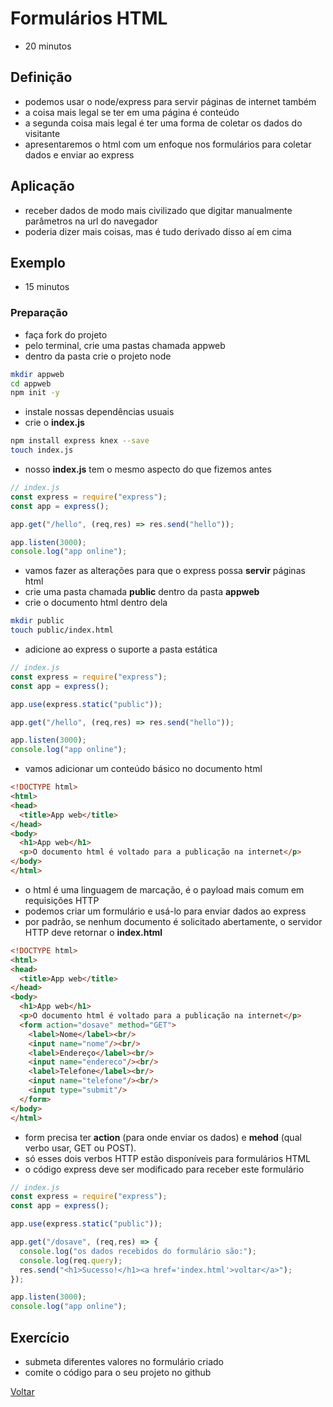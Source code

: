# Formulários HTML

- 20 minutos

## Definição

- podemos usar o node/express para servir páginas de internet também
- a coisa mais legal se ter em uma página é conteúdo
- a segunda coisa mais legal é ter uma forma de coletar os dados do visitante
- apresentaremos o html com um enfoque nos formulários para coletar dados e enviar ao express

## Aplicação

- receber dados de modo mais civilizado que digitar manualmente parâmetros na url do navegador
- poderia dizer mais coisas, mas é tudo derivado disso aí em cima

## Exemplo

- 15 minutos

### Preparação

- faça fork do projeto
- pelo terminal, crie uma pastas chamada appweb
- dentro da pasta crie o projeto node

```bash
mkdir appweb
cd appweb
npm init -y
```

- instale nossas dependências usuais
- crie o **index.js**

```bash
npm install express knex --save
touch index.js
```

- nosso **index.js** tem o mesmo aspecto do que fizemos antes

```javascript
// index.js
const express = require("express");
const app = express();

app.get("/hello", (req,res) => res.send("hello"));

app.listen(3000);
console.log("app online");
```

- vamos fazer as alterações para que o express possa **servir** páginas html
- crie uma pasta chamada **public** dentro da pasta **appweb**
- crie o documento html dentro dela

```bash
mkdir public
touch public/index.html
```

- adicione ao express o suporte a pasta estática

```javascript
// index.js
const express = require("express");
const app = express();

app.use(express.static("public"));

app.get("/hello", (req,res) => res.send("hello"));

app.listen(3000);
console.log("app online");
```

- vamos adicionar um conteúdo básico no documento html

```html
<!DOCTYPE html>
<html>
<head>
  <title>App web</title>
</head>
<body>
  <h1>App web</h1>
  <p>O documento html é voltado para a publicação na internet</p>
</body>
</html>
```

- o html é uma linguagem de marcação, é o payload mais comum em requisições HTTP
- podemos criar um formulário e usá-lo para enviar dados ao express
- por padrão, se nenhum documento é solicitado abertamente, o servidor HTTP deve retornar o **index.html**

```html
<!DOCTYPE html>
<html>
<head>
  <title>App web</title>
</head>
<body>
  <h1>App web</h1>
  <p>O documento html é voltado para a publicação na internet</p>
  <form action="dosave" method="GET">
    <label>Nome</label><br/>
    <input name="nome"/><br/>
    <label>Endereço</label><br/>
    <input name="endereco"/><br/>
    <label>Telefone</label><br/>
    <input name="telefone"/><br/>
    <input type="submit"/>
  </form>
</body>
</html>
```

- form precisa ter **action** (para onde enviar os dados) e **mehod** (qual verbo usar, GET ou POST).
- só esses dois verbos HTTP estão disponíveis para formulários HTML
- o código express deve ser modificado para receber este formulário

```javascript
// index.js
const express = require("express");
const app = express();

app.use(express.static("public"));

app.get("/dosave", (req,res) => {
  console.log("os dados recebidos do formulário são:");
  console.log(req.query);
  res.send("<h1>Sucesso!</h1><a href='index.html'>voltar</a>");
});

app.listen(3000);
console.log("app online");
```

## Exercício

- submeta diferentes valores no formulário criado
- comite o código para o seu projeto no github

[Voltar](../README.md)

